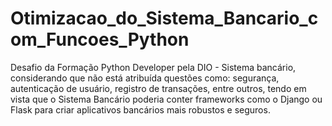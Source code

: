 # Otimizacao_do_Sistema_Bancario_com_Funcoes_Python
Desafio da Formação Python Developer pela DIO - Sistema bancário, considerando que não está atribuída questões como: segurança, autenticação de usuário, registro de transações, entre outros, tendo em vista que o Sistema Bancário poderia conter frameworks como o Django ou Flask para criar aplicativos bancários mais robustos e seguros.
